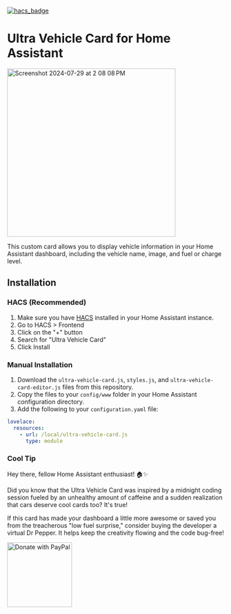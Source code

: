 [![hacs_badge](https://img.shields.io/badge/HACS-Custom-orange.svg?style=for-the-badge)](https://github.com/custom-components/hacs)

# Ultra Vehicle Card for Home Assistant

<img width="390" alt="Screenshot 2024-07-29 at 2 08 08 PM" src="https://github.com/user-attachments/assets/5b112462-23c2-4a90-a576-3f97967ca947">

This custom card allows you to display vehicle information in your Home Assistant dashboard, including the vehicle name, image, and fuel or charge level.

## Installation

### HACS (Recommended)

1. Make sure you have [HACS](https://hacs.xyz/) installed in your Home Assistant instance.
2. Go to HACS > Frontend
3. Click on the "+" button
4. Search for "Ultra Vehicle Card"
5. Click Install

### Manual Installation

1. Download the `ultra-vehicle-card.js`, `styles.js`, and `ultra-vehicle-card-editor.js` files from this repository.
2. Copy the files to your `config/www` folder in your Home Assistant configuration directory.
3. Add the following to your `configuration.yaml` file:

```yaml
lovelace:
  resources:
    - url: /local/ultra-vehicle-card.js
      type: module
```     
      
### Cool Tip

Hey there, fellow Home Assistant enthusiast! 🏠✨ 

Did you know that the Ultra Vehicle Card was inspired by a midnight coding session fueled by an unhealthy amount of caffeine and a sudden realization that cars deserve cool cards too? It's true!

If this card has made your dashboard a little more awesome or saved you from the treacherous "low fuel surprise," consider buying the developer a virtual Dr Pepper. It helps keep the creativity flowing and the code bug-free!

<a href="https://www.paypal.com/cgi-bin/webscr?cmd=_s-xclick&hosted_button_id=4JVCZ46FZPUTG">
  <img src="https://raw.githubusercontent.com/stefan-niedermann/paypal-donate-button/master/paypal-donate-button.png" alt="Donate with PayPal" style="width: 150px; height: auto;" />
</a>

